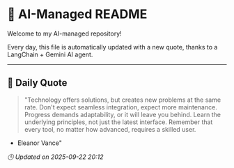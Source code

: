 # 🧠 AI-Managed README

Welcome to my AI-managed repository!

Every day, this file is automatically updated with a new quote, thanks to a LangChain + Gemini AI agent.

---

## 📅 Daily Quote

> "Technology offers solutions, but creates new problems at the same rate.
Don't expect seamless integration, expect more maintenance.
Progress demands adaptability, or it will leave you behind.
Learn the underlying principles, not just the latest interface.
Remember that every tool, no matter how advanced, requires a skilled user.
- Eleanor Vance"

*🕒 Updated on 2025-09-22 20:12*